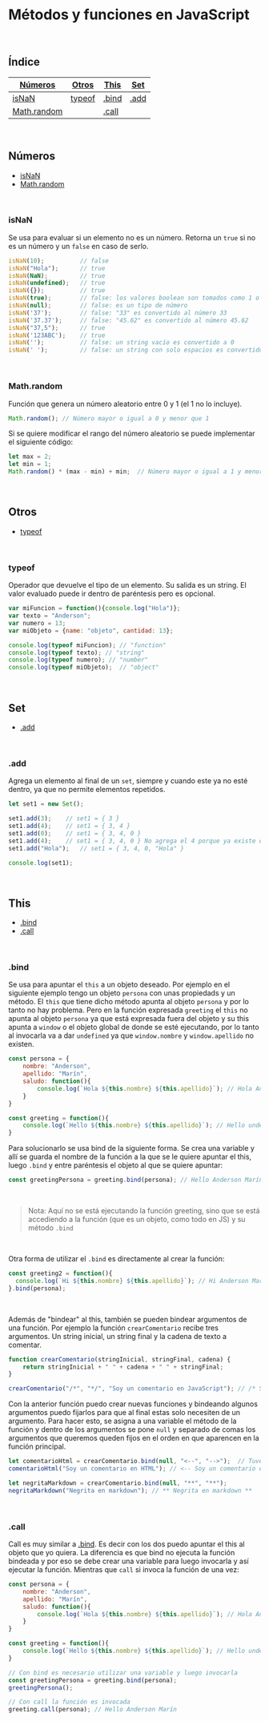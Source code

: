 # Métodos y funciones en JavaScript

<br>

## Índice

[Números](#números) | [Otros](#otros) | [This](#this) | [Set](#set)
--- | --- | --- | ---
[isNaN](#isnan) | [typeof](#typeof) | [.bind](#bind) | [.add](#add)
[Math.random](#mathrandom) | | [.call](#call) |

<br>

## Números

- [isNaN](#isnan)
- [Math.random](#mathrandom)

<br>

### isNaN

Se usa para evaluar si un elemento no es un número. Retorna un `true` si no es un número y un `false` en caso de serlo.

```js
isNaN(10);          // false
isNaN("Hola");      // true
isNaN(NaN);         // true
isNaN(undefined);   // true
isNaN({});          // true
isNaN(true);        // false: los valores boolean son tomados como 1 o 0
isNaN(null);        // false: es un tipo de número
isNaN('37');        // false: "33" es convertido al número 33
isNaN('37.37');     // false: "45.62" es convertido al número 45.62
isNaN("37,5");      // true
isNaN('123ABC');    // true
isNaN('');          // false: un string vacío es convertido a 0
isNaN(' ');         // false: un string con solo espacios es convertido a 0
```
<br>

### Math.random

Función que genera un número aleatorio entre 0 y 1 (el 1 no lo incluye). 

```js
Math.random(); // Número mayor o igual a 0 y menor que 1
```
Si se quiere modificar el rango del número aleatorio se puede implementar el siguiente código:

```js
let max = 2;
let min = 1;
Math.random() * (max - min) + min;  // Número mayor o igual a 1 y menor que 2
```

<br>

## Otros

- [typeof](#typeof)

<br>

### typeof

Operador que devuelve el tipo de un elemento. Su salida es un string. El valor evaluado puede ir dentro de paréntesis pero es opcional.

```js
var miFuncion = function(){console.log("Hola")};
var texto = "Anderson";
var numero = 13;
var miObjeto = {name: "objeto", cantidad: 13};

console.log(typeof miFuncion); // "function"
console.log(typeof texto); // "string"
console.log(typeof numero); // "number"
console.log(typeof miObjeto);  // "object"
```

<br>

## Set

- [.add](#add)

<br>

### .add

Agrega un elemento al final de un `set`, siempre y cuando este ya no esté dentro, ya que no permite elementos repetidos.

```js
let set1 = new Set();   

set1.add(3);    // set1 = { 3 }
set1.add(4);    // set1 = { 3, 4 }
set1.add(0);    // set1 = { 3, 4, 0 }
set1.add(4);    // set1 = { 3, 4, 0 } No agrega el 4 porque ya existe dentro del elemento
set1.add("Hola");   // set1 = { 3, 4, 0, "Hola" } 

console.log(set1);
```

<br>

## This

- [.bind](#bind)
- [.call](#call)

<br>

### .bind

Se usa para apuntar el `this` a un objeto deseado. Por ejemplo en el siguiente ejemplo tengo un objeto `persona` con unas propiedads y un método. El `this` que tiene dicho método apunta al objeto `persona` y por lo tanto no hay problema. Pero en la función expresada `greeting` el `this` no apunta al objeto `persona` ya que está expresada fuera del objeto y su this apunta a `window` o el objeto global de donde se esté ejecutando, por lo tanto al invocarla va a dar `undefined` ya que `window.nombre` y `window.apellido` no existen.

```js
const persona = {
    nombre: "Anderson",
    apellido: "Marín",
    saludo: function(){
        console.log(`Hola ${this.nombre} ${this.apellido}`); // Hola Anderson Marín
    }
}

const greeting = function(){
    console.log(`Hello ${this.nombre} ${this.apellido}`); // Hello undefined undefined
}
``` 

Para solucionarlo se usa bind de la siguiente forma. Se crea una variable y allí se guarda el nombre de la función a la que se le quiere apuntar el this, luego `.bind` y entre paréntesis el objeto al que se quiere apuntar:

```js
const greetingPersona = greeting.bind(persona); // Hello Anderson Marín
```

<br>

>Nota: Aquí no se está ejecutando la función greeting, sino que se está accediendo a la función (que es un objeto, como todo en JS) y su método `.bind`

<br>

Otra forma de utilizar el `.bind` es directamente al crear la función:

```js
const greeting2 = function(){
  console.log(`Hi ${this.nombre} ${this.apellido}`); // Hi Anderson Marín
}.bind(persona);
```

<br>

Además de "bindear" al this, también se pueden bindear argumentos de una función. Por ejemplo la función `crearComentario` recibe tres argumentos. Un string inicial, un string final y la cadena de texto a comentar. 

```js
function crearComentario(stringInicial, stringFinal, cadena) {
    return stringInicial + " " + cadena + " " + stringFinal;
}

crearComentario("/*", "*/", "Soy un comentario en JavaScript"); // /* Soy un comentario en JavaScript */
```

Con la anterior función puedo crear nuevas funciones y bindeando algunos argumentos puedo fijarlos para que al final estas solo necesiten de un argumento. Para hacer esto, se asigna a una variable el método de la función y dentro de los argumentos se pone `null` y separado de comas los argumentos que queremos queden fijos en el orden en que aparencen en la función principal.

```js
let comentarioHtml = crearComentario.bind(null, "<--", "-->");  // Tuve que quitar el signo ! porque generaba errores
comentarioHtml("Soy un comentario en HTML"); // <-- Soy un comentario en HTML -->

let negritaMarkdown = crearComentario.bind(null, "**", "**");
negritaMarkdown("Negrita en markdown"); // ** Negrita en markdown **
```

<br>

### .call

Call es muy similar a [.bind](#bind). Es decir con los dos puedo apuntar el this al objeto que yo quiera. La diferencia es que bind no ejecuta la función bindeada y por eso se debe crear una variable para luego invocarla y así ejecutar la función. Mientras que `call` si invoca la función de una vez:

```js
const persona = {
    nombre: "Anderson",
    apellido: "Marín",
    saludo: function(){
        console.log(`Hola ${this.nombre} ${this.apellido}`); // Hola Anderson Marín
    }
}

const greeting = function(){
    console.log(`Hello ${this.nombre} ${this.apellido}`); // Hello undefined undefined
}

// Con bind es necesario utilizar una variable y luego invocarla
const greetingPersona = greeting.bind(persona);
greetingPersona();

// Con call la función es invocada
greeting.call(persona); // Hello Anderson Marín
``` 

